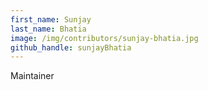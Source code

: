 ```yaml
---
first_name: Sunjay
last_name: Bhatia
image: /img/contributors/sunjay-bhatia.jpg
github_handle: sunjayBhatia
---
```

Maintainer
